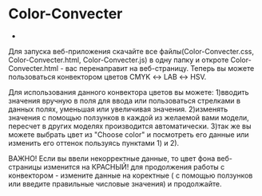 # Color-Convecter
+
Для запуска веб-приложения скачайте все файлы(Color-Convecter.css, Color-Convecter.html, Color-Convecter.js)
в одну папку и откроте Color-Convecter.html - вас перенаправит на веб-страницу.
Теперь вы можете пользоваться конвектором цветов CMYK ↔ LAB ↔ HSV.

Для использования данного конвектора цветов вы можете:
 1)вводить значения вручную в поля для ввода или пользоваться стрелками 
 в данных полях, уменьшая или увеличивая значения.
 2)изменять значения с помощью ползунков в каждой из желаемой вами модели, 
 пересчет в других моделях производится автоматически.
 3)так же вы можете выбрать цвет из "Choose color" и посмотреть его данные 
 или изменить его оттенок пользуясь пунктами 1) и 2).

 ВАЖНО! 
 Если вы ввели некорректные данные, то цвет фона веб-страницы изменится на КРАСНЫЙ!
 для продолжения работы с конвектором - измените данные на коректные ( с помощью 
 ползунков или введите правильные числовые значения) и продолжайте.
